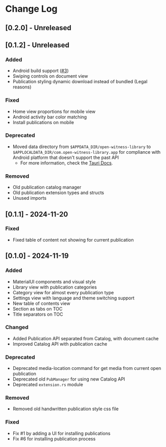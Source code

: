 
# Change Log

## [0.2.0] - Unreleased

## [0.1.2] - Unreleased

### Added

- Android build support ([#3](https://github.com/orangethewell/open-witness-library/issues/3))
- Swiping controls on document view
- Publication styling dynamic download instead of bundled (Legal reasons)

### Fixed

- Home view proportions for mobile view
- Android activity bar color matching
- Install publications on mobile

### Deprecated

- Moved data directory from `$APPDATA_DIR/open-witness-library` to `$APPLOCALDATA_DIR/com.open-witness-library.app` for compliance with Android platform that doesn't support the past API
    - For more information, check the [Tauri Docs](https://docs.rs/tauri/2.1.1/tauri/path/struct.PathResolver.html#method.data_dir).

### Removed

- Old publication catalog manager
- Old publication extension types and structs
- Unused imports

## [0.1.1] - 2024-11-20

### Fixed

- Fixed table of content not showing for current publication

## [0.1.0] - 2024-11-19

### Added

- MaterialUI components and visual style
- Library view with publication categories
- Category view for almost every publication type
- Settings view with language and theme switching support
- New table of contents view
- Section as tabs on TOC
- Title separators on TOC

### Changed

- Added Publication API separated from Catalog, with document cache
- Improved Catalog API with publication cache

### Deprecated

- Deprecated media-location command for get media from current open publication
- Deprecated old `PubManager` for using new Catalog API
- Deprecated `extension.rs` module

### Removed

- Removed old handwritten publication style css file

### Fixed

- Fix #1 by adding a UI for installing publications
- Fix #6 for installing publication process

